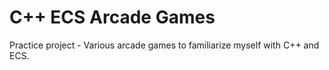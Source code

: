 # C++ ECS Arcade Games
Practice project - Various arcade games to familiarize myself with C++ and ECS.
